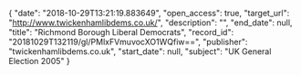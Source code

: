 {
  "date": "2018-10-29T13:21:19.883649", 
  "open_access": true, 
  "target_url": "http://www.twickenhamlibdems.co.uk/", 
  "description": "", 
  "end_date": null, 
  "title": "Richmond Borough Liberal Democrats", 
  "record_id": "20181029T132119/gl/PMlxFVmuvocXO1WQfiw==", 
  "publisher": "twickenhamlibdems.co.uk", 
  "start_date": null, 
  "subject": "UK General Election 2005"
}

